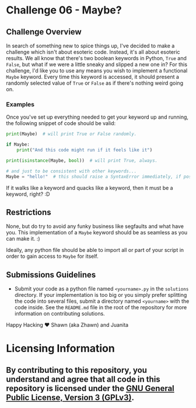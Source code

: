 # Challenge 06 - Maybe?

## Challenge Overview

In search of something new to spice things up, I've decided to make a challenge which isn't about esoteric code. Instead, it's all about esoteric results. We all know that there's two boolean keywords in Python, `True` and `False`, but what if we were a little sneaky and slipped a new one in? For this challenge, I'd like you to use any means you wish to implement a functional `Maybe` keyword. Every time this keyword is accessed, it should present a randomly selected value of `True` or `False` as if there's nothing weird going on.

### Examples

Once you've set up everything needed to get your keyword up and running, the following snippet of code should be valid:

```py
print(Maybe)  # will print True or False randomly.

if Maybe:
    print("And this code might run if it feels like it")

print(isinstance(Maybe, bool))  # will print True, always.

# and just to be consistent with other keywords...
Maybe = "hello!"  # this should raise a SyntaxError immediately, if possible.
```

If it walks like a keyword and quacks like a keyword, then it must be a keyword, right? :D

## Restrictions

None, but do try to avoid any funky business like segfaults and what have you. This implementation of a `Maybe` keyword should be as seamless as you can make it. :)

Ideally, any python file should be able to import all or part of your script in order to gain access to `Maybe` for itself.

## Submissions Guidelines

* Submit your code as a python file named `<yourname>.py` in the `solutions` directory. If your implementation is too big or you simply prefer splitting the code into several files, submit a directory named `<yourname>` with the code inside. See the `README.md` file in the root of the repository for more information on contributing solutions.

Happy Hacking ❤️ Shawn (aka Zhawn) and Juanita

# Licensing Information

## By contributing to this repository, you understand and agree that all code in this repository is licensed under the [GNU General Public License, Version 3 (GPLv3)](https://www.gnu.org/licenses/gpl-3.0.html).
